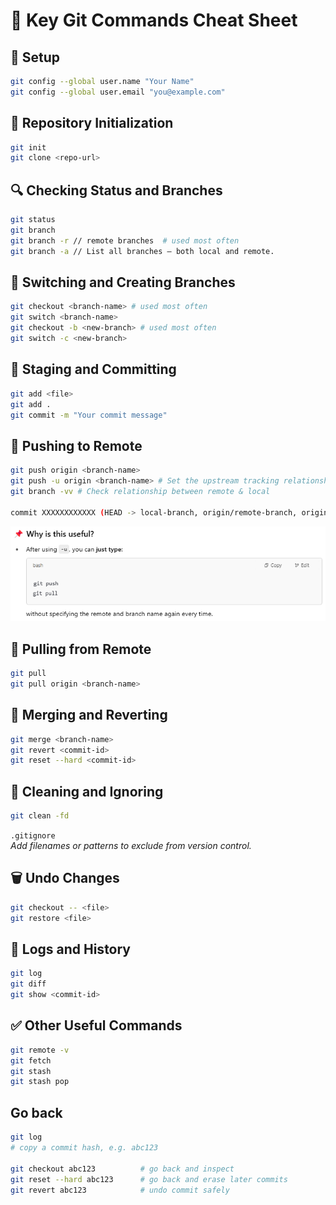 # 🚀 Key Git Commands Cheat Sheet

## 🔧 Setup

```bash
git config --global user.name "Your Name"
git config --global user.email "you@example.com"
```

## 📁 Repository Initialization

```bash
git init
git clone <repo-url>
```

## 🔍 Checking Status and Branches

```bash
git status
git branch
git branch -r // remote branches  # used most often
git branch -a // List all branches — both local and remote.
```

## 🔀 Switching and Creating Branches

```bash
git checkout <branch-name> # used most often
git switch <branch-name>
git checkout -b <new-branch> # used most often
git switch -c <new-branch>
```

## 💾 Staging and Committing

```bash
git add <file>
git add .
git commit -m "Your commit message"
```

## 🔼 Pushing to Remote

```bash
git push origin <branch-name>
git push -u origin <branch-name> # Set the upstream tracking relationship.
git branch -vv # Check relationship between remote & local

commit XXXXXXXXXXXX (HEAD -> local-branch, origin/remote-branch, origin/HEAD)
```

![alt text](images/image.png)

## 🔽 Pulling from Remote

```bash
git pull
git pull origin <branch-name>
```

## 🔁 Merging and Reverting

```bash
git merge <branch-name>
git revert <commit-id>
git reset --hard <commit-id>
```

## 🧼 Cleaning and Ignoring

```bash
git clean -fd
```

`.gitignore`  
_Add filenames or patterns to exclude from version control._

## 🗑 Undo Changes

```bash
git checkout -- <file>
git restore <file>
```

## 🧭 Logs and History

```bash
git log
git diff
git show <commit-id>
```

## ✅ Other Useful Commands

```bash
git remote -v
git fetch
git stash
git stash pop
```

## Go back

```bash
git log
# copy a commit hash, e.g. abc123

git checkout abc123          # go back and inspect
git reset --hard abc123      # go back and erase later commits
git revert abc123            # undo commit safely

```
